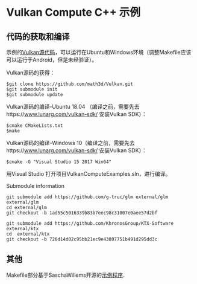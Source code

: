 # Vulkan Compute C++ 示例

## 代码的获取和编译

示例的[Vulkan源代码](https://github.com/math3d/VulkanCompute)，可以运行在Ubuntu和Windows环境（调整Makefile应该可以运行于Android，但是未经验证）。

Vulkan源码的获得：
```
$git clone https://github.com/math3d/Vulkan.git
$git submodule init
$git submodule update
```

Vulkan源码的编译-Ubuntu 18.04 （编译之前，需要先去https://www.lunarg.com/vulkan-sdk/ 安装Vulkan SDK）：
```
$cmake CMakeLists.txt 
$make
```

Vulkan源码的编译-Windows 10（编译之前，需要先去https://www.lunarg.com/vulkan-sdk/ 安装Vulkan SDK）：
```
$cmake -G "Visual Studio 15 2017 Win64"
```
用Visual Studio 打开项目VulkanComputeExamples.sln，进行编译。


Submodule information
```
git submodule add https://github.com/g-truc/glm external/glm external/glm
cd external/glm
git checkout -b 1ad55c5016339b83b7eec98c31007e0aee57d2bf

git submodule add https://github.com/KhronosGroup/KTX-Software external/ktx
cd  external/ktx
git checkout -b 726d14d02c95bb21ec9e43807751b491d295dd3c
```

## 其他
Makefile部分基于SaschaWillems开源的[示例程序](https://github.com/SaschaWillems/Vulkan).